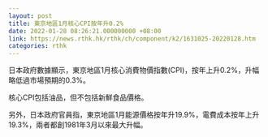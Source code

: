 ```yaml
---
layout: post
title: 東京地區1月核心CPI按年升0.2%　
date: 2022-01-28 08:26:21.000000000 +08:00
link: https://news.rthk.hk/rthk/ch/component/k2/1631025-20220128.htm
categories: rthk
---
```


日本政府數據顯示，東京地區1月核心消費物價指數(CPI)，按年上升0.2%，升幅略低過市場預期的0.3%。

核心CPI包括油品，但不包括新鮮食品價格。

另外，日本政府官員指，東京地區1月能源價格按年升19.9%，電費成本按年上升19.3%，兩者都創1981年3月以來最大升幅。
